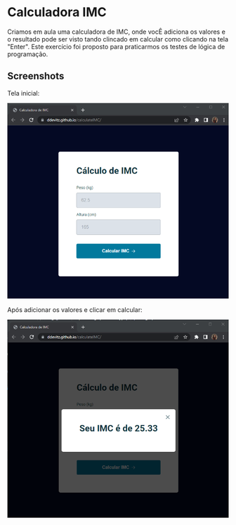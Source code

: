 
# Calculadora IMC

Criamos em aula uma calculadora de IMC, onde vocÊ adiciona os valores e o resultado pode ser visto tando clincado em calcular como clicando na tela "Enter". Este exercício foi proposto para praticarmos os testes de lógica de programação.

## Screenshots

Tela inicial:

![App Screenshot](./assets/screenshot01.png)

Após adicionar os valores e clicar em calcular:

![App Screenshot](./assets/screenshot02.png)
